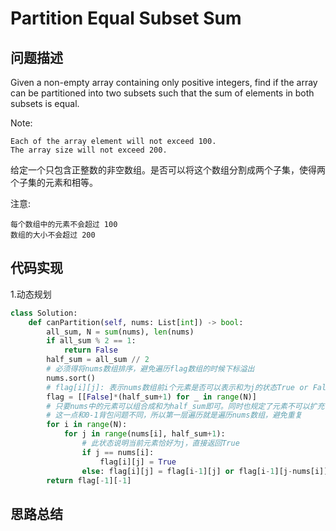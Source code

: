 #   Partition Equal Subset Sum

## 问题描述

Given a non-empty array containing only positive integers, find if the array can be partitioned into two subsets such that the sum of elements in both subsets is equal.

Note:

    Each of the array element will not exceed 100.
    The array size will not exceed 200.

给定一个只包含正整数的非空数组。是否可以将这个数组分割成两个子集，使得两个子集的元素和相等。

注意:

    每个数组中的元素不会超过 100
    数组的大小不会超过 200



## 代码实现

1.动态规划
```python
class Solution:
    def canPartition(self, nums: List[int]) -> bool:
        all_sum, N = sum(nums), len(nums) 
        if all_sum % 2 == 1: 
            return False 
        half_sum = all_sum // 2 
        # 必须得将nums数组排序，避免遍历flag数组的时候下标溢出 
        nums.sort() 
        # flag[i][j]: 表示nums数组前i个元素是否可以表示和为j的状态True or False
        flag = [[False]*(half_sum+1) for _ in range(N)] 
        # 只要nums中的元素可以组合成和为half_sum即可。同时也规定了元素不可以扩充使用， 
        # 这一点和0-1背包问题不同，所以第一层遍历就是遍历nums数组，避免重复 
        for i in range(N): 
            for j in range(nums[i], half_sum+1): 
                # 此状态说明当前元素恰好为j，直接返回True 
                if j == nums[i]: 
                    flag[i][j] = True 
                else: flag[i][j] = flag[i-1][j] or flag[i-1][j-nums[i]]
        return flag[-1][-1]
```


## 思路总结

